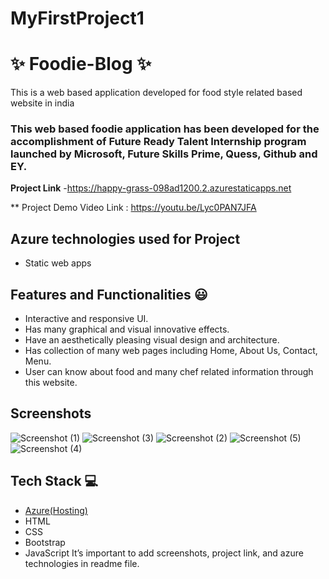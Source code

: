 # MyFirstProject1
# ✨  Foodie-Blog ✨

This is a web based application developed for food style related based website in india

### This web based foodie application has been developed for the accomplishment of Future Ready Talent Internship program launched by Microsoft, Future Skills Prime, Quess, Github and EY.


**Project Link** -https://happy-grass-098ad1200.2.azurestaticapps.net

** Project Demo Video Link : https://youtu.be/Lyc0PAN7JFA

## Azure technologies used for Project

- Static web apps

## Features and Functionalities 😃

- Interactive and responsive UI.
- Has many graphical and visual innovative effects.
- Have an aesthetically pleasing visual design and architecture.
- Has collection of many web pages including Home, About Us, Contact, Menu.
- User can know about food and many chef related information through this website.

## Screenshots
![Screenshot (1)](https://user-images.githubusercontent.com/108869175/201791392-4d6c370a-1dee-409b-881c-eb2914cc6113.png)
![Screenshot (3)](https://user-images.githubusercontent.com/108869175/201791414-1d772f89-3faa-408f-a6eb-2fc905fc6b76.png)
![Screenshot (2)](https://user-images.githubusercontent.com/108869175/201791427-40622333-53de-4f3a-b375-f7692f6d2124.png)
![Screenshot (5)](https://user-images.githubusercontent.com/108869175/201791434-67030425-667c-4a0c-9f27-8f493634b8bf.png)
![Screenshot (4)](https://user-images.githubusercontent.com/108869175/201791449-e67947b4-0328-4261-9e2f-0c61e37ba29f.png)

## Tech Stack 💻

- [Azure(Hosting)](https://azure.microsoft.com/en-in/features/azure-portal/)
- HTML
- CSS
- Bootstrap
- JavaScript
It’s important to add screenshots, project link, and azure technologies in readme file.





